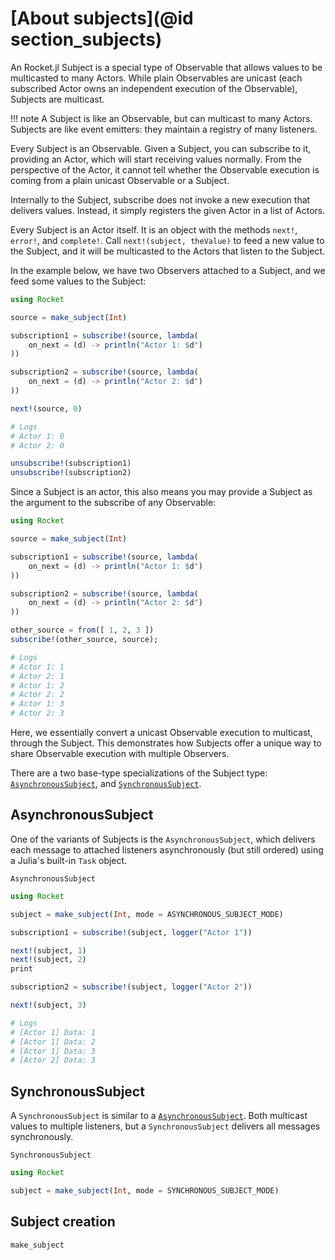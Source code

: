 # [About subjects](@id section_subjects)

An Rocket.jl Subject is a special type of Observable that allows values to be multicasted to many Actors. While plain Observables are unicast (each subscribed Actor owns an independent execution of the Observable), Subjects are multicast.

!!! note
    A Subject is like an Observable, but can multicast to many Actors. Subjects are like event emitters: they maintain a registry of many listeners.


Every Subject is an Observable. Given a Subject, you can subscribe to it, providing an Actor, which will start receiving values normally. From the perspective of the Actor, it cannot tell whether the Observable execution is coming from a plain unicast Observable or a Subject.

Internally to the Subject, subscribe does not invoke a new execution that delivers values. Instead, it simply registers the given Actor in a list of Actors.

Every Subject is an Actor itself. It is an object with the methods `next!`, `error!`, and `complete!`. Call `next!(subject, theValue)` to feed a new value to the Subject, and it will be multicasted to the Actors that listen to the Subject.

In the example below, we have two Observers attached to a Subject, and we feed some values to the Subject:

```julia
using Rocket

source = make_subject(Int)

subscription1 = subscribe!(source, lambda(
    on_next = (d) -> println("Actor 1: $d")
))

subscription2 = subscribe!(source, lambda(
    on_next = (d) -> println("Actor 2: $d")
))

next!(source, 0)

# Logs
# Actor 1: 0
# Actor 2: 0

unsubscribe!(subscription1)
unsubscribe!(subscription2)

```

Since a Subject is an actor, this also means you may provide a Subject as the argument to the subscribe of any Observable:

```julia
using Rocket

source = make_subject(Int)

subscription1 = subscribe!(source, lambda(
    on_next = (d) -> println("Actor 1: $d")
))

subscription2 = subscribe!(source, lambda(
    on_next = (d) -> println("Actor 2: $d")
))

other_source = from([ 1, 2, 3 ])
subscribe!(other_source, source);

# Logs
# Actor 1: 1
# Actor 2: 1
# Actor 1: 2
# Actor 2: 2
# Actor 1: 3
# Actor 2: 3
```

Here, we essentially convert a unicast Observable execution to multicast, through the Subject. This demonstrates how Subjects offer a unique way to share Observable execution with multiple Observers.

There are a two base-type specializations of the Subject type: [`AsynchronousSubject`](@ref), and [`SynchronousSubject`](@ref).

## AsynchronousSubject

One of the variants of Subjects is the `AsynchronousSubject`, which delivers each message to attached listeners asynchronously (but still ordered) using
a Julia's built-in `Task` object.

```@docs
AsynchronousSubject
```

```julia
using Rocket

subject = make_subject(Int, mode = ASYNCHRONOUS_SUBJECT_MODE)

subscription1 = subscribe!(subject, logger("Actor 1"))

next!(subject, 1)
next!(subject, 2)
print

subscription2 = subscribe!(subject, logger("Actor 2"))

next!(subject, 3)

# Logs
# [Actor 1] Data: 1
# [Actor 1] Data: 2
# [Actor 1] Data: 3
# [Actor 2] Data: 3

```

## SynchronousSubject

A `SynchronousSubject` is similar to a [`AsynchronousSubject`](@ref). Both multicast values to multiple listeners,
but a `SynchronousSubject` delivers all messages synchronously.

```@docs
SynchronousSubject
```

```julia
using Rocket

subject = make_subject(Int, mode = SYNCHRONOUS_SUBJECT_MODE)
```

## Subject creation

```@docs
make_subject
```
